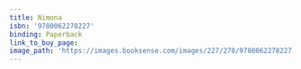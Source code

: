 ```yaml
---
title: Nimona
isbn: '9780062278227'
binding: Paperback
link_to_buy_page:
image_path: 'https://images.booksense.com/images/227/278/9780062278227.jpg'
---
```


